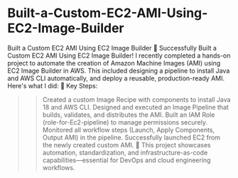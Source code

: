 # Built-a-Custom-EC2-AMI-Using-EC2-Image-Builder
Built a Custom EC2 AMI Using EC2 Image Builder
🚀 Successfully Built a Custom EC2 AMI Using EC2 Image Builder!
I recently completed a hands-on project to automate the creation of Amazon Machine Images (AMI) using EC2 Image Builder in AWS. This included designing a pipeline to install Java and AWS CLI automatically, and deploy a reusable, production-ready AMI. Here's what I did:
🔧 Key Steps:
>>Created a custom Image Recipe with components to install Java 18 and AWS CLI.
>>Designed and executed an Image Pipeline that builds, validates, and distributes the AMI.
>>Built an IAM Role (role-for-Ec2-pipeline) to manage permissions securely.
>>Monitored all workflow steps (Launch, Apply Components, Output AMI) in the pipeline.
>>Successfully launched EC2 from the newly created custom AMI.
📌 This project showcases automation, standardization, and infrastructure-as-code capabilities—essential for DevOps and cloud engineering workflows.
